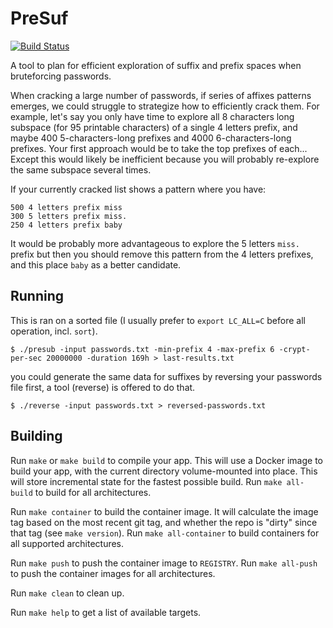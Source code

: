 # PreSuf
[![Build Status](https://travis-ci.org/fpesce/presuf.svg?branch=master)](https://travis-ci.org/fpesce/presuf) 

A tool to plan for efficient exploration of suffix and prefix spaces when bruteforcing passwords.

When cracking a large number of passwords, if series of affixes patterns emerges, we could struggle to strategize how to efficiently crack them.
For example, let's say you only have time to explore all 8 characters long subspace (for 95 printable characters) of a single 4 letters prefix, and maybe 400 5-characters-long prefixes and 4000 6-characters-long prefixes. Your first approach would be to take the top prefixes of each... Except this would likely be inefficient because you will probably re-explore the same subspace several times.

If your currently cracked list shows a pattern where you have:
```
500 4 letters prefix miss
300 5 letters prefix miss.
250 4 letters prefix baby
```

It would be probably more advantageous to explore the 5 letters `miss.` prefix but then you should remove this pattern from the 4 letters prefixes, and this place `baby` as a better candidate.


## Running

This is ran on a sorted file (I usually prefer to `export LC_ALL=C` before all operation, incl. `sort`).
```
$ ./presub -input passwords.txt -min-prefix 4 -max-prefix 6 -crypt-per-sec 20000000 -duration 169h > last-results.txt
```

you could generate the same data for suffixes by reversing your passwords file first, a tool (reverse) is offered to do that.
```
$ ./reverse -input passwords.txt > reversed-passwords.txt
```

## Building

Run `make` or `make build` to compile your app.  This will use a Docker image
to build your app, with the current directory volume-mounted into place.  This
will store incremental state for the fastest possible build.  Run `make
all-build` to build for all architectures.

Run `make container` to build the container image.  It will calculate the image
tag based on the most recent git tag, and whether the repo is "dirty" since
that tag (see `make version`).  Run `make all-container` to build containers
for all supported architectures.

Run `make push` to push the container image to `REGISTRY`.  Run `make all-push`
to push the container images for all architectures.

Run `make clean` to clean up.

Run `make help` to get a list of available targets.
